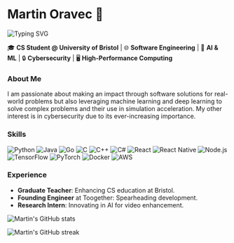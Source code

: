 # Martin Oravec 🚀
![Typing SVG](https://readme-typing-svg.herokuapp.com?lines=Software+Engineer;Deep+Learning+Expert;Cybersecurity+Enthusiast;Future+Researcher)

🎓 **CS Student @ University of Bristol** | 🌐 **Software Engineering** | 🧠 **AI & ML** | 🔒 **Cybersecurity** | 🖥 **High-Performance Computing**

### About Me
I am passionate about making an impact through software solutions for real-world problems but also leveraging machine learning and deep learning to solve complex problems and their use in simulation acceleration. My other interest is in cybersecurity due to its ever-increasing importance. 

### Skills
<!--
`Python` `Java` `Go` `C/C++` `C#` `React` `Node.js` `TensorFlow` `PyTorch` `Docker` `AWS`
-->

![Python](https://img.shields.io/badge/-Python-3776AB?style=for-the-badge&logo=python&logoColor=white)
![Java](https://img.shields.io/badge/-Java-007396?style=for-the-badge&logo=java&logoColor=white)
![Go](https://img.shields.io/badge/-Go-00ADD8?style=for-the-badge&logo=go&logoColor=white)
![C](https://img.shields.io/badge/-C-00599C?style=for-the-badge&logo=c&logoColor=white)
![C++](https://img.shields.io/badge/-C++-00599C?style=for-the-badge&logo=c%2B%2B&logoColor=white)
![C#](https://img.shields.io/badge/-C%23-239120?style=for-the-badge&logo=c-sharp&logoColor=white)
![React](https://img.shields.io/badge/-React-61DAFB?style=for-the-badge&logo=react&logoColor=black)
![React Native](https://img.shields.io/badge/-React_Native-61DAFB?style=for-the-badge&logo=react&logoColor=black)
![Node.js](https://img.shields.io/badge/-Node.js-339933?style=for-the-badge&logo=nodedotjs&logoColor=white)
![TensorFlow](https://img.shields.io/badge/-TensorFlow-FF6F00?style=for-the-badge&logo=tensorflow&logoColor=white)
![PyTorch](https://img.shields.io/badge/-PyTorch-EE4C2C?style=for-the-badge&logo=pytorch&logoColor=white)
![Docker](https://img.shields.io/badge/-Docker-2496ED?style=for-the-badge&logo=docker&logoColor=white)
![AWS](https://img.shields.io/badge/-AWS-232F3E?style=for-the-badge&logo=amazonaws&logoColor=white)

### Experience
- **Graduate Teacher**: Enhancing CS education at Bristol.
- **Founding Engineer** at Toogether: Spearheading development.
- **Research Intern**: Innovating in AI for video enhancement.

<!---
### Projects
- **MetaCrypt**: Optimizing file encryption.
- **Neuron Simulation**: Accelerating research with AI.
- **Game of Life & Scotland Yard**: Showcasing algorithmic creativity.

### Currently Learning 🌱
- Deep Learning advancements.
- Next-gen cybersecurity.

### Connect 📫
- LinkedIn: [Your LinkedIn]
- GitHub: [Your GitHub]
- Email: oravec.martin01@gmail.com

Let's make an impact together. ✨
-->

<!--
![Martin's GitHub stats](https://github-readme-stats.vercel.app/api?username=MartinOravecSvK&show_icons=true&theme=radical)
-->

<!--
![Martin's GitHub Activity Graph](https://activity-graph.herokuapp.com/graph?username=MartinOravecSvK&theme=github)
-->


![Martin's GitHub stats](https://github-readme-stats.vercel.app/api?username=MartinOravecSvK&show_icons=true&theme=radical)

![Martin's GitHub streak](https://github-readme-streak-stats.herokuapp.com/?user=MartinOravecSvK&theme=dark)

<!--
### 🕵️ Visitor Counter

![Visitors](https://hits.sh/MartinOravecSvK.svg)
-->
